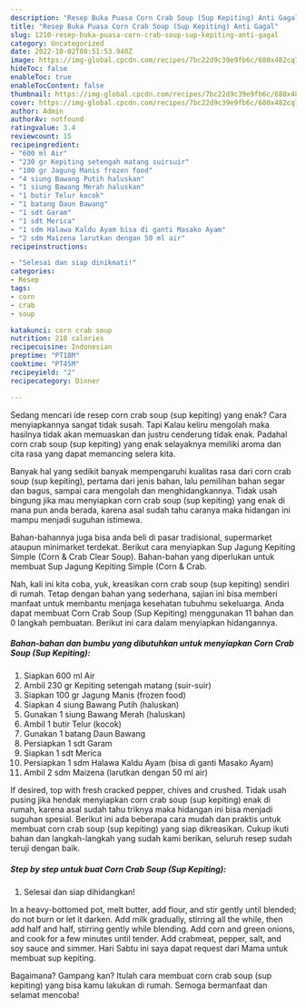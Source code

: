 ```yaml
---
description: "Resep Buka Puasa Corn Crab Soup (Sup Kepiting) Anti Gagal"
title: "Resep Buka Puasa Corn Crab Soup (Sup Kepiting) Anti Gagal"
slug: 1210-resep-buka-puasa-corn-crab-soup-sup-kepiting-anti-gagal
category: Uncategorized
date: 2022-10-02T08:51:53.940Z
image: https://img-global.cpcdn.com/recipes/7bc22d9c39e9fb6c/680x482cq70/corn-crab-soup-sup-kepiting-foto-resep-utama.jpg
hideToc: false
enableToc: true
enableTocContent: false
thumbnail: https://img-global.cpcdn.com/recipes/7bc22d9c39e9fb6c/680x482cq70/corn-crab-soup-sup-kepiting-foto-resep-utama.jpg
cover: https://img-global.cpcdn.com/recipes/7bc22d9c39e9fb6c/680x482cq70/corn-crab-soup-sup-kepiting-foto-resep-utama.jpg
author: Admin
authorAv: notfound
ratingvalue: 3.4
reviewcount: 15
recipeingredient:
- "600 ml Air"
- "230 gr Kepiting setengah matang suirsuir"
- "100 gr Jagung Manis frozen food"
- "4 siung Bawang Putih haluskan"
- "1 siung Bawang Merah haluskan"
- "1 butir Telur kocok"
- "1 batang Daun Bawang"
- "1 sdt Garam"
- "1 sdt Merica"
- "1 sdm Halawa Kaldu Ayam bisa di ganti Masako Ayam"
- "2 sdm Maizena larutkan dengan 50 ml air"
recipeinstructions:

- "Selesai dan siap dinikmati!"
categories:
- Resep
tags:
- corn
- crab
- soup

katakunci: corn crab soup 
nutrition: 218 calories
recipecuisine: Indonesian
preptime: "PT18M"
cooktime: "PT45M"
recipeyield: "2"
recipecategory: Dinner

---
```



Sedang mencari ide resep corn crab soup (sup kepiting) yang enak? Cara menyiapkannya sangat tidak susah. Tapi Kalau keliru mengolah maka hasilnya tidak akan memuaskan dan justru cenderung tidak enak. Padahal corn crab soup (sup kepiting) yang enak selayaknya memiliki aroma dan cita rasa yang dapat memancing selera kita.


Banyak hal yang sedikit banyak mempengaruhi kualitas rasa dari corn crab soup (sup kepiting), pertama dari jenis bahan, lalu pemilihan bahan segar dan bagus, sampai cara mengolah dan menghidangkannya. Tidak usah bingung jika mau menyiapkan corn crab soup (sup kepiting) yang enak di mana pun anda berada, karena asal sudah tahu caranya maka hidangan ini mampu menjadi suguhan istimewa.

Bahan-bahannya juga bisa anda beli di pasar tradisional, supermarket ataupun minimarket terdekat. Berikut cara menyiapkan Sup Jagung Kepiting Simple (Corn &amp; Crab Clear Soup). Bahan-bahan yang diperlukan untuk membuat Sup Jagung Kepiting Simple (Corn &amp; Crab.


Nah, kali ini kita coba, yuk, kreasikan corn crab soup (sup kepiting) sendiri di rumah. Tetap dengan bahan yang sederhana, sajian ini bisa memberi manfaat untuk membantu menjaga kesehatan tubuhmu sekeluarga. Anda dapat membuat Corn Crab Soup (Sup Kepiting) menggunakan 11 bahan dan 0 langkah pembuatan. Berikut ini cara dalam menyiapkan hidangannya.

<!--inarticleads1-->

##### Bahan-bahan dan bumbu yang dibutuhkan untuk menyiapkan Corn Crab Soup (Sup Kepiting):

1. Siapkan 600 ml Air
1. Ambil 230 gr Kepiting setengah matang (suir-suir)
1. Siapkan 100 gr Jagung Manis (frozen food)
1. Siapkan 4 siung Bawang Putih (haluskan)
1. Gunakan 1 siung Bawang Merah (haluskan)
1. Ambil 1 butir Telur (kocok)
1. Gunakan 1 batang Daun Bawang
1. Persiapkan 1 sdt Garam
1. Siapkan 1 sdt Merica
1. Persiapkan 1 sdm Halawa Kaldu Ayam (bisa di ganti Masako Ayam)
1. Ambil 2 sdm Maizena (larutkan dengan 50 ml air)


If desired, top with fresh cracked pepper, chives and crushed. Tidak usah pusing jika hendak menyiapkan corn crab soup (sup kepiting) enak di rumah, karena asal sudah tahu triknya maka hidangan ini bisa menjadi suguhan spesial. Berikut ini ada beberapa cara mudah dan praktis untuk membuat corn crab soup (sup kepiting) yang siap dikreasikan. Cukup ikuti bahan dan langkah-langkah yang sudah kami berikan, seluruh resep sudah teruji dengan baik. 

<!--inarticleads2-->

##### Step by step untuk buat Corn Crab Soup (Sup Kepiting):


1. Selesai dan siap dihidangkan!

In a heavy-bottomed pot, melt butter, add flour, and stir gently until blended; do not burn or let it darken. Add milk gradually, stirring all the while, then add half and half, stirring gently while blending. Add corn and green onions, and cook for a few minutes until tender. Add crabmeat, pepper, salt, and soy sauce and simmer. Hari Sabtu ini saya dapat request dari Mama untuk membuat sup kepiting. 

Bagaimana? Gampang kan? Itulah cara membuat corn crab soup (sup kepiting) yang bisa kamu lakukan di rumah. Semoga bermanfaat dan selamat mencoba!
